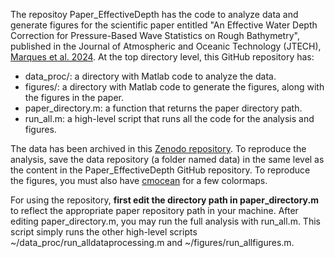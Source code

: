 The repositoy Paper_EffectiveDepth has the code to analyze data and generate figures for the scientific paper entitled "An Effective Water Depth Correction for Pressure-Based Wave Statistics on Rough Bathymetry", published in the Journal of Atmospheric and Oceanic Technology (JTECH), [Marques et al. 2024](https://journals.ametsoc.org/view/journals/atot/41/11/JTECH-D-23-0118.1.xml).
At the top directory level, this GitHub repository has:
* data_proc/: a directory with Matlab code to analyze the data.
* figures/: a directory with Matlab code to generate the figures, along with the figures in the paper.
* paper_directory.m: a function that returns the paper directory path.
* run_all.m: a high-level script that runs all the code for the analysis and figures.


The data has been archived in this [Zenodo repository](https://doi.org/10.5281/zenodo.13242438). To reproduce the analysis, save the data repository (a folder named data) in the same level as the content in the Paper_EffectiveDepth GitHub repository.
To reproduce the figures, you must also have [cmocean](https://github.com/chadagreene/cmocean) for a few colormaps.

For using the repository, **first edit the directory path in paper_directory.m** to reflect the appropriate paper repository path in your machine.
After editing paper_directory.m, you may run the full analysis with run_all.m. This script simply runs the other high-level scripts ~/data_proc/run_alldataprocessing.m and ~/figures/run_allfigures.m.

